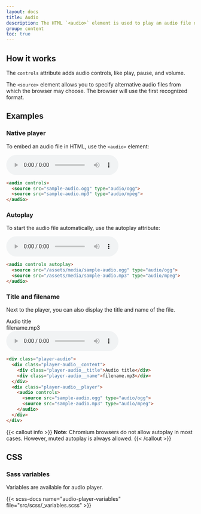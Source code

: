 ```yaml
---
layout: docs
title: Audio
description: The HTML `<audio>` element is used to play an audio file on a web page.
group: content
toc: true
---
```


## How it works

The `controls` attribute adds audio controls, like play, pause, and volume.

The `<source>` element allows you to specify alternative audio files from which the browser may choose.
The browser will use the first recognized format.

## Examples

### Native player

To embed an audio file in HTML, use the `<audio>` element:

<div class="bd-example">
  <audio controls>
    <source src="/assets/media/sample-audio.ogg" type="audio/ogg">
    <source src="/assets/media/sample-audio.mp3" type="audio/mpeg">
  </audio>
</div>

```html
<audio controls>
  <source src="sample-audio.ogg" type="audio/ogg">
  <source src="sample-audio.mp3" type="audio/mpeg">
</audio>
```

### Autoplay

To start the audio file automatically, use the autoplay attribute:

<div class="bd-example">
  <audio controls autoplay>
    <source src="/assets/media/sample-audio.ogg" type="audio/ogg">
    <source src="/assets/media/sample-audio.mp3" type="audio/mpeg">
  </audio>
</div>

```html
<audio controls autoplay>
  <source src="/assets/media/sample-audio.ogg" type="audio/ogg">
  <source src="/assets/media/sample-audio.mp3" type="audio/mpeg">
</audio>
```

### Title and filename

Next to the player, you can also display the title and name of the file.

<div class="bd-example">
  <div class="player-audio">
    <div class="player-audio__content">
      <div class="player-audio__title">Audio title</div>
      <div class="player-audio__name">filename.mp3</div>
    </div>
    <div class="player-audio__player">
      <audio controls>
        <source src="/assets/media/sample-audio.ogg" type="audio/ogg">
        <source src="/assets/media/sample-audio.mp3" type="audio/mpeg">
      </audio>
    </div>
  </div>
</div>

```html
<div class="player-audio">
  <div class="player-audio__content">
    <div class="player-audio__title">Audio title</div>
    <div class="player-audio__name">filename.mp3</div>
  </div>
  <div class="player-audio__player">
    <audio controls>
      <source src="sample-audio.ogg" type="audio/ogg">
      <source src="sample-audio.mp3" type="audio/mpeg">
    </audio>
  </div>
</div>
```

{{< callout info >}}
**Note**: Chromium browsers do not allow autoplay in most cases. However, muted autoplay is always allowed.
{{< /callout >}}

## CSS

### Sass variables

Variables are available for audio player.

{{< scss-docs name="audio-player-variables" file="src/scss/_variables.scss" >}}
